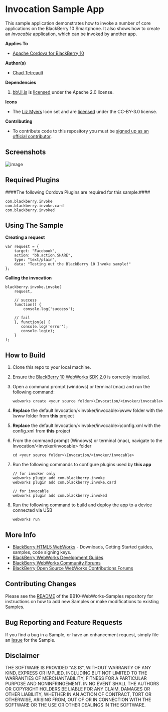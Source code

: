 # Invocation Sample App

This sample application demonstrates how to invoke a number of core applications on the BlackBerry 10 Smartphone. It also shows how to create an *invocable* application, which can be invoked by another app.

**Applies To**

* [Apache Cordova for BlackBerry 10](https://github.com/blackberry/cordova-blackberry/tree/master/blackberry10) 

**Author(s)** 

* [Chad Tetreault](http://bit.ly/chadli123)

**Dependencies**

1. [bbUI.js](https://github.com/blackberry/bbUI.js) is [licensed](https://github.com/blackberry/bbUI.js/blob/master/LICENSE) under the Apache 2.0 license.

**Icons**

* The [Liz Myers](http://www.myersdesign.com) Icon set and are [licensed](http://creativecommons.org/licenses/by/3.0/) under the CC-BY-3.0 license.

**Contributing**

* To contribute code to this repository you must be [signed up as an official contributor](http://blackberry.github.com/howToContribute.html).

## Screenshots ##

![image](https://raw.github.com/blackberry/BB10-WebWorks-Samples/WebWorks-2.0/Invocation/Invoker/www/_screenshots/invoker.png)

## Required Plugins ##

####The following Cordova Plugins are required for this sample:####

	com.blackberry.invoke
	com.blackberry.invoke.card
	com.blackberry.invoked

## Using The Sample ##

**Creating a request**  
	
	var request = {
    	target: "Facebook",
        action: "bb.action.SHARE",
        type: "text/plain",
        data: "Testing out the BlackBerry 10 Invoke sample!"
	};	

**Calling the invocation**

	blackberry.invoke.invoke(
    	request,
        
    	// success
        function() {
        	console.log('success');

		// fail
        }, function(e) {
           console.log('error');
           console.log(e);
        }
    );

## How to Build

1. Clone this repo to your local machine.

2. Ensure the [BlackBerry 10 WebWorks SDK 2.0](https://developer.blackberry.com/html5/download/sdk) is correctly installed.

3. Open a command prompt (windows) or terminal (mac) and run the following command:

	```
	webworks create <your source folder>\Invocation/<invoker/invocable>
	```

4. **Replace** the default Invocation/<invoker/invocable>\www folder with the \www folder from **this** project
5. **Replace** the default Invocation/<invoker/invocable>\config.xml with the config.xml from **this** project

6. From the command prompt (Windows) or terminal (mac), navigate to the Invocation/<invoker/invocable> folder

	```
	cd <your source folder>\Invocation/<invoker/invocable>
	```

7. Run the following commands to configure plugins used by **this app**

	```
	// for invoker only
	webworks plugin add com.blackberry.invoke
	webworks plugin add com.blackberry.invoke.card
	```
	```
	// for invocable
	webworks plugin add com.blackberry.invoked
	```

8. Run the following command to build and deploy the app to a device connected via USB

	```
	webworks run
	```

## More Info

* [BlackBerry HTML5 WebWorks](https://bdsc.webapps.blackberry.com/html5/) - Downloads, Getting Started guides, samples, code signing keys.
* [BlackBerry WebWorks Development Guides](https://bdsc.webapps.blackberry.com/html5/documentation)
* [BlackBerry WebWorks Community Forums](http://supportforums.blackberry.com/t5/Web-and-WebWorks-Development/bd-p/browser_dev)
* [BlackBerry Open Source WebWorks Contributions Forums](http://supportforums.blackberry.com/t5/BlackBerry-WebWorks/bd-p/ww_con)

## Contributing Changes

Please see the [README](https://github.com/blackberry/BB10-WebWorks-Samples) of the BB10-WebWorks-Samples repository for instructions on how to add new Samples or make modifications to existing Samples.

## Bug Reporting and Feature Requests

If you find a bug in a Sample, or have an enhancement request, simply file an [Issue](https://github.com/blackberry/BB10-WebWorks-Samples/issues) for the Sample.

## Disclaimer

THE SOFTWARE IS PROVIDED "AS IS", WITHOUT WARRANTY OF ANY KIND, EXPRESS OR IMPLIED, INCLUDING BUT NOT LIMITED TO THE WARRANTIES OF MERCHANTABILITY, FITNESS FOR A PARTICULAR PURPOSE AND NONINFRINGEMENT. IN NO EVENT SHALL THE AUTHORS OR COPYRIGHT HOLDERS BE LIABLE FOR ANY CLAIM, DAMAGES OR OTHER LIABILITY, WHETHER IN AN ACTION OF CONTRACT, TORT OR OTHERWISE, ARISING FROM, OUT OF OR IN CONNECTION WITH THE SOFTWARE OR THE USE OR OTHER DEALINGS IN THE SOFTWARE.
